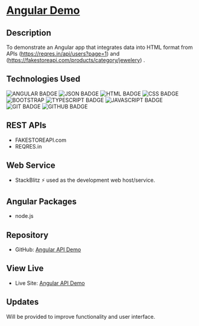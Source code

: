 # [Angular Demo](https://github.com/MegAgainDev/mlaas/riskassesment/db/)

## Description
To demonstrate an Angular app that integrates data into HTML format from APIs  (https://reqres.in/api/users?page=1) and (https://fakestoreapi.com/products/category/jewelery) .

## Technologies Used
![ANGULAR BADGE](https://img.shields.io/badge/Angular-red)
![JSON BADGE](https://img.shields.io/badge/JSON-green)
![HTML BADGE](https://img.shields.io/badge/HTML-239120?style=for-the-badge&logo=html5&logoColor=white)
![CSS BADGE](https://img.shields.io/badge/CSS-239120?&style=for-the-badge&logo=css3&logoColor=white)
![BOOTSTRAP](https://img.shields.io/badge/GitHub-100000?style=for-the-badge&logo=github&logoColor=white)
![TYPESCRIPT BADGE](https://img.shields.io/badge/TypeScript-blue)
![JAVASCRIPT BADGE](https://img.shields.io/badge/JavaScript-323330?style=for-the-badge&logo=javascript&logoColor=F7DF1E)
![GIT BADGE](https://img.shields.io/badge/GIT-E44C30?style=for-the-badge&logo=git&logoColor=white)
![GITHUB BADGE](https://img.shields.io/badge/GitHub-100000?style=for-the-badge&logo=github&logoColor=white)

## REST APIs
- FAKESTOREAPI.com
- REQRES.in

## Web Service
- StackBlitz ⚡️ used as the development web host/service.

## Angular Packages
- node.js

## Repository
- GitHub: [Angular API Demo](https://github.com/MegAgainDev/api-angular-demo/)

## View Live
- Live Site: [Angular API Demo](https://angular-cmj-vxxck5.stackblitz.io)

## Updates
Will be provided to improve functionality and user interface.
